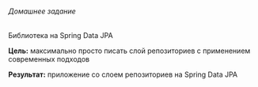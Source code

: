 ﻿###### Домашнее задание

Библиотека на Spring Data JPA

**Цель:** максимально просто писать слой репозиториев с применением современных подходов

**Результат:** приложение со слоем репозиториев на Spring Data JPA
